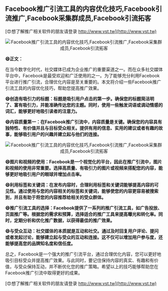 ## **Facebook推广引流工具的内容优化技巧,Facebook引流推广,Facebook采集群成员,Facebook引流拓客**

[😍想了解推广相关软件的朋友请登录 http://www.vst.tw](http://www.vst.tw)

 <center><img src="https://vst.tw/MP4/tuiguang/png/1.png" alt="Facebook推广引流工具的内容优化技巧,Facebook引流推广,Facebook采集群成员,Facebook引流拓客"></center>

**😄正文：**

在当今数字化时代，社交媒体已成为企业推广的重要渠道之一。而在众多社交媒体平台中，Facebook是最受欢迎和广泛使用的之一。为了能够充分利用Facebook平台进行推广引流，合理优化内容是至关重要的。本文将介绍一些Facebook推广引流工具的内容优化技巧，帮助您提高推广效果。

**😄创造有吸引力的标题：标题是吸引用户点击的第一步。确保您的标题简洁明了、富有吸引力，并能准确传达您的主题。同时，使用一些触发词语或调动情感的词汇，能够更好地吸引读者的注意力。**

**😄内容质量第一：在Facebook推广引流中，内容质量是关键。确保您的内容具有独特性、有价值并且与目标受众相关。提供有用的信息、实用的建议或者有趣的故事，能够吸引用户的兴趣并建立起与他们的连接。**

 <center><img src="https://vst.tw/MP4/tuiguang/png/8.png" alt="Facebook推广引流工具的内容优化技巧,Facebook引流推广,Facebook采集群成员,Facebook引流拓客"></center>

**😄图片和视频的使用：Facebook是一个视觉化的平台，因此在推广引流中，图片和视频的使用非常重要。选择高质量、有吸引力的图片或视频来搭配您的内容，能够更好地吸引用户的眼球并增加点击率。**

**😄利用标签和关键词：在发布内容时，合理利用标签和关键词能够提高内容的可见性。通过使用与您的内容相关的标签和关键词，能够使您的内容更容易被搜索到，并且有助于将您的内容推荐给相关的受众群体。**

**😄推广引流工具的选择：Facebook提供了一系列的推广引流工具，如广告投放、页面推广等。根据您的需求和预算，选择适合的推广工具来提高曝光和转化率。同时，定期分析和优化推广数据，以获得最佳的推广效果。**

**😄与受众互动：社交媒体的本质就是互动和社交。通过及时回复用户评论、提问或者发起讨论，能够建立起与受众的互动和连接。这不仅可以增加用户参与度，还能够提高您的品牌知名度和信任度。**

总之，Facebook是一个强大的推广引流平台，通过合理优化内容，您可以更好地吸引目标受众并提高推广效果。与此同时，要记住保持内容的真实、有趣和有价值，与受众保持互动，并不断优化您的推广策略。希望以上的技巧能够帮助您在Facebook推广引流中取得更好的成果。

[😍想了解推广相关软件的朋友请登录 http://www.vst.tw](http://www.vst.tw)



